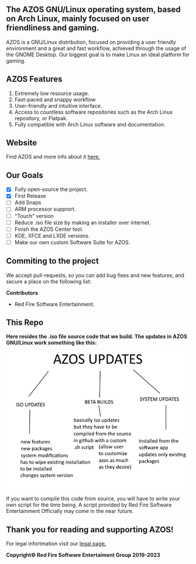 
## **The AZOS GNU/Linux operating system, based on Arch Linux, mainly focused on user friendliness and gaming.**

AZOS is a GNU/Linux distribution, focused on providing a user friendly environment and a great and fast workflow, achieved through the usage of the GNOME Desktop. Our biggest goal is to make Linux an ideal platform for gaming.

## AZOS Features

 

 1. Extremely low resource usage.
 2. Fast-paced and snappy workflow
 3. User-friendly and intuitive interface.
 4. Access to countless software repositories such as the Arch Linux repository, or Flatpak. 
 5. Fully compatible with Arch Linux software and documentation.

## Website
Find AZOS and more info about it [here.](https://sites.google.com/view/azosofficialsite/home)
 
 
## Our Goals

 

 - [x] Fully open-source the project.
 - [x] First Release
 - [ ] Add Snaps
 - [ ] ARM processor supprort.
 - [ ] "Touch" version
 - [ ] Reduce .iso file size by making an installer over internet.
 - [ ] Finish the AZOS Center tool.
 - [ ] KDE, XFCE and LXDE versions.
 - [ ] Make our own custom Software Suite for AZOS.

## Commiting to the project
We accept pull-requests, so you can add bug fixes and new features, and secure a place on the following list:

**Contributors**

 - Red Fire Software Entertainment.

## **This Repo**

**Here resides the .iso file source code that we build. The updates in AZOS GNU/Linux work something like this:**

![Screenshot](https://github.com/RedFireSoftwareEntertainment/AZOS-GNU-Linux/blob/main/screenshots/howupdateswork.png?raw=true)

If you want to compile this code from source, you will have to write your own script for the time being. A script provided by Red Fire Software Entertainment Officially may come in the near future.


## **Thank you for reading and supporting AZOS!**

For legal infortmation visit our [legal page.](https://sites.google.com/view/azosofficialsite/home)

**Copyright© Red Fire Software Entertaiment Group 2019-2023** 

